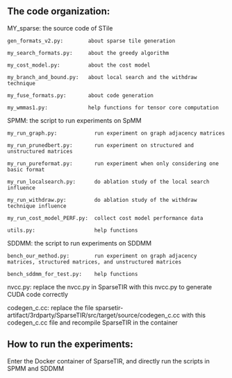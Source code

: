 ## The code organization:

MY_sparse: the source code of STile

	gen_formats_v2.py:        about sparse tile generation
 
	my_search_formats.py:     about the greedy algorithm
 
	my_cost_model.py:         about the cost model
 
	my_branch_and_bound.py:	  about local search and the withdraw technique
 
	my_fuse_formats.py:       about code generation
 
	my_wmmas1.py:             help functions for tensor core computation


SPMM: the script to run experiments on SpMM

	my_run_graph.py:            run experiment on graph adjacency matrices
 
	my_run_prunedbert.py:       run experiment on structured and unstructured matrices
 
	my_run_pureformat.py:       run experiment when only considering one basic format
 
	my_run_localsearch.py:      do ablation study of the local search influence
 
	my_run_withdraw.py:         do ablation study of the withdraw technique influence
 
	my_run_cost_model_PERF.py:  collect cost model performance data
 
	utils.py:                   help functions
 


SDDMM: the script to run experiments on SDDMM

	bench_our_method.py:		run experiment on graph adjacency matrices, structured matrices, and unstructured matrices
 
	bench_sddmm_for_test.py:	help functions



nvcc.py:	replace the nvcc.py in SparseTIR with this nvcc.py to generate CUDA code correctly

codegen_c.cc:   replace the file sparsetir-artifact/3rdparty/SparseTIR/src/target/source/codegen_c.cc with this codegen_c.cc file and recompile SparseTIR in the container


## How to run the experiments:

Enter the Docker container of SparseTIR, and directly run the scripts in SPMM and SDDMM



